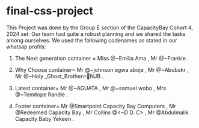 # final-css-project
This Project was done by the Group E section of the CapacityBay Cohort 4, 2024 set:
Our team had quite a robust planning and we shared the tasks among ourselves. We used the following codenames as stated in our whatsap profils:
1. The Next generation container = Miss @~Emilia Ama , Mr @~Frankie .

2. Why Choose container= Mr @~johnson egwa aboje , Mr @~Abubakr ,  Mr @~Holy _Ghost_Brother🔥🥰NJB .

3. Latest container= Mr @~AGUATA , Mr @~samuel wobo , Mrs @~Temitope Randle .

4. Footer container= Mr @Smartpoint Capacity Bay Computers , Mr @Redeemed Capacity Bay , Mr Collins @<~D D. C> , Mr @Abdulmalik Capacity Baby Yekeen .

